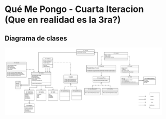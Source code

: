 # Qué Me Pongo - Cuarta Iteracion (Que en realidad es la 3ra?)

## Diagrama de clases

![diagrama de clases](https://raw.githubusercontent.com/cristianicolasuarez/que-me-pongo/tercera-iteracion/diagramaDeClases.png)

